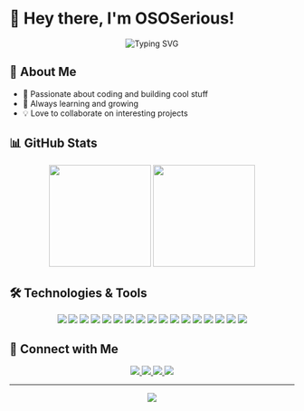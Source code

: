 # 👋 Hey there, I'm OSOSerious!

<div align="center">
  <img src="https://readme-typing-svg.herokuapp.com?font=Fira+Code&pause=1000&color=2E97F7&center=true&vCenter=true&width=435&lines=AI+Expert+%2F+Consultant;IT+Expert+%2F+Consultant" alt="Typing SVG" />
</div>

## 🌟 About Me
- 🚀 Passionate about coding and building cool stuff
- 🌱 Always learning and growing
- 💡 Love to collaborate on interesting projects

## 📊 GitHub Stats
<div align="center">
  <img height="180em" src="https://github-readme-stats.vercel.app/api?username=OSOSerious&show_icons=true&theme=tokyonight&include_all_commits=true&count_private=true"/>
  <img height="180em" src="https://github-readme-stats.vercel.app/api/top-langs/?username=OSOSerious&layout=compact&langs_count=7&theme=tokyonight"/>
</div>

## 🛠 Technologies & Tools
<div align="center">
  <!-- Languages -->
  <img src="https://img.shields.io/badge/-Python-3776AB?style=flat-square&logo=python&logoColor=white" />
  <img src="https://img.shields.io/badge/-PHP-777BB4?style=flat-square&logo=php&logoColor=white" />
  <img src="https://img.shields.io/badge/-HTML5-E34F26?style=flat-square&logo=html5&logoColor=white" />
  <img src="https://img.shields.io/badge/-CSS3-1572B6?style=flat-square&logo=css3&logoColor=white" />
  <img src="https://img.shields.io/badge/-JavaScript-F7DF1E?style=flat-square&logo=javascript&logoColor=black" />
  <img src="https://img.shields.io/badge/-Elixir-4B275F?style=flat-square&logo=elixir&logoColor=white" />
  
  <!-- Frameworks & Libraries -->
  <img src="https://img.shields.io/badge/-Svelte-FF3E00?style=flat-square&logo=svelte&logoColor=white" />
  <img src="https://img.shields.io/badge/-React-61DAFB?style=flat-square&logo=react&logoColor=black" />
  <img src="https://img.shields.io/badge/-Tailwind_CSS-38B2AC?style=flat-square&logo=tailwind-css&logoColor=white" />
  <img src="https://img.shields.io/badge/-Phoenix-FD4F00?style=flat-square&logo=phoenix&logoColor=white" />
  
  <!-- Tools & Platforms -->
  <img src="https://img.shields.io/badge/-Linux-FCC624?style=flat-square&logo=linux&logoColor=black" />
  <img src="https://img.shields.io/badge/-Git-F05032?style=flat-square&logo=git&logoColor=white" />
  
  <!-- AI & ML -->
  <img src="https://img.shields.io/badge/-OpenAI-412991?style=flat-square&logo=openai&logoColor=white" />
  <img src="https://img.shields.io/badge/-Claude-000000?style=flat-square&logo=anthropic&logoColor=white" />
  <img src="https://img.shields.io/badge/-Llama-FF6B6B?style=flat-square&logo=meta&logoColor=white" />
  <img src="https://img.shields.io/badge/-Qwen-1A73E8?style=flat-square&logo=alibaba-cloud&logoColor=white" />
  <img src="https://img.shields.io/badge/-Ollama-FF4F8B?style=flat-square&logo=llama&logoColor=white" />
</div>

## 🤝 Connect with Me
<div align="center">
  <a href="https://github.com/OSOSerious" target="_blank">
    <img src="https://img.shields.io/badge/-GitHub-181717?style=flat-square&logo=github&logoColor=white" />
  </a>
  <a href="https://x.com/OSO_5erious" target="_blank">
    <img src="https://img.shields.io/badge/-Twitter-1DA1F2?style=flat-square&logo=twitter&logoColor=white" />
  </a>
  <a href="https://www.instagram.com/ososerious.ai/" target="_blank">
    <img src="https://img.shields.io/badge/-Instagram-E4405F?style=flat-square&logo=instagram&logoColor=white" />
  </a>
  <a href="https://www.linkedin.com/in/nicholas-del-negro/" target="_blank">
    <img src="https://img.shields.io/badge/-LinkedIn-0A66C2?style=flat-square&logo=linkedin&logoColor=white" />
  </a>
</div>

---
<div align="center">
  <img src="https://komarev.com/ghpvc/?username=OSOSerious&color=blue&style=flat-square" />
</div>

